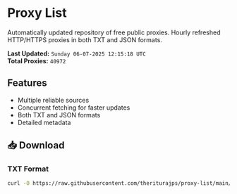 # Proxy List

Automatically updated repository of free public proxies. Hourly refreshed HTTP/HTTPS proxies in both TXT and JSON formats.

**Last Updated:** `Sunday 06-07-2025 12:15:18 UTC`  
**Total Proxies:** `40972`

## Features
- Multiple reliable sources
- Concurrent fetching for faster updates
- Both TXT and JSON formats
- Detailed metadata

## 📥 Download

### TXT Format
```bash
curl -O https://raw.githubusercontent.com/theriturajps/proxy-list/main/proxies.txt